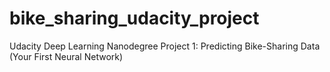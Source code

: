 # bike_sharing_udacity_project
 Udacity Deep Learning Nanodegree Project 1: Predicting Bike-Sharing Data (Your First Neural Network)
